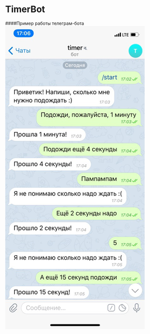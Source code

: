 # TimerBot

####Пример работы телеграм-бота
![example screenshot](https://github.com/Elmo397/TimerBot/blob/master/2pj7HsmSbS4.jpg)
